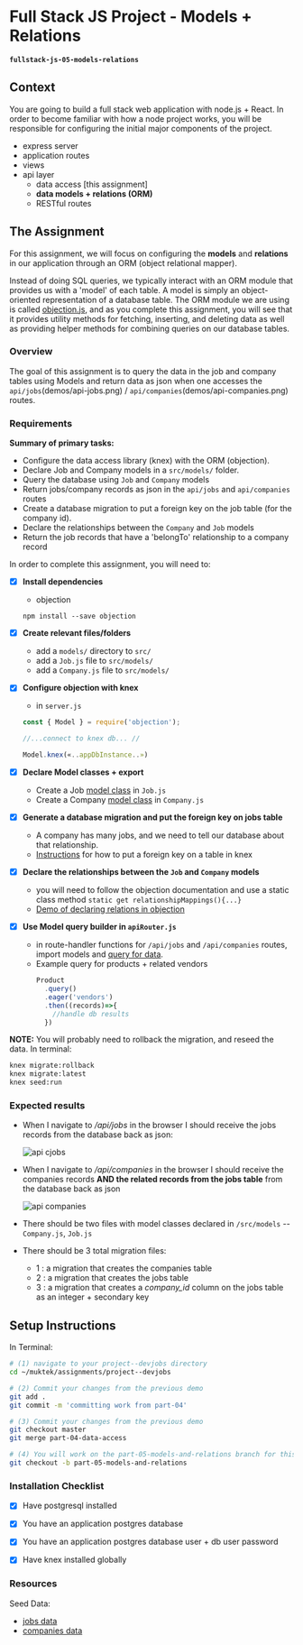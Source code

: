 # Full Stack JS Project - Models + Relations
**`fullstack-js-05-models-relations`**


## Context
You are going to build a full stack web application with node.js + React. In order to become familiar with how a node project works, you will be responsible for configuring the  initial major components of the project.  

- express server
- application routes
- views
- api layer
  - data access [this assignment]
  - **data models + relations (ORM)**
  - RESTful routes


## The Assignment
For this assignment, we will focus on configuring the **models** and **relations** in our application through an ORM (object relational mapper).

Instead of doing SQL queries, we typically interact with an ORM module that provides us with a 'model' of each table. A model is simply an object-oriented representation of a database table. The ORM module we are using is called  [objection.js](http://vincit.github.io/objection.js/#models), and as you complete this assignment, you will see that it provides utility methods for fetching, inserting, and deleting data as well as providing helper methods for combining queries on our database tables.

###  Overview
The goal of this assignment is to query the data in the job and company tables using Models and return data as json when one accesses the `api/jobs`(demos/api-jobs.png) / `api/companies`(demos/api-companies.png) routes.


### Requirements

**Summary of primary tasks:**

- Configure the data access library (knex) with the ORM (objection).
- Declare Job and Company models in a `src/models/` folder.
- Query the database using `Job` and `Company` models
- Return jobs/company records as json in the `api/jobs` and `api/companies` routes
- Create a database migration to put a foreign key on the job table (for the company id).
- Declare the relationships between the `Company` and `Job` models
- Return the job records that have a 'belongTo' relationship to a company record


In order to complete this assignment, you will need to:

- [x] **Install dependencies**
  - objection
  ```
  npm install --save objection
  ```

- [x] **Create relevant files/folders**
  + add a `models/` directory to `src/`
  + add a `Job.js` file to `src/models/`
  + add a `Company.js` file to `src/models/`

- [x] **Configure objection with knex**
  + in `server.js`

  ```js
  const { Model } = require('objection');

  //...connect to knex db... //

  Model.knex(«..appDbInstance..»)
  ```


- [x] **Declare Model classes + export**
  - Create a Job [model class](http://vincit.github.io/objection.js/#models) in `Job.js`
  - Create a Company [model class](http://vincit.github.io/objection.js/#models) in `Company.js`



- [x] **Generate a database migration and put the foreign key on jobs table**
  + A company has many jobs, and we need to tell our database about that relationship.
  + [Instructions](https://stackoverflow.com/questions/28350849/knex-migration-creating-foreign-key) for how to put a foreign key on a table in knex

- [x] **Declare the relationships between the `Job` and `Company` models**
  - you will need to follow the objection documentation and use a static class method `static get relationshipMappings(){...}`
  - [Demo of declaring relations in objection](http://vincit.github.io/objection.js/#relations)

- [x] **Use Model query builder in `apiRouter.js`**
  - in route-handler functions for `/api/jobs` and `/api/companies` routes, import models and [query for data](http://vincit.github.io/objection.js/#query-examples).
  - Example query for products + related vendors
    ```js
    Product
      .query()
      .eager('vendors')
      .then((records)=>{
        //handle db results
      })
    ```


**NOTE:** You will probably need to rollback the migration, and reseed the data. In terminal:

```sh
knex migrate:rollback
knex migrate:latest
knex seed:run
```

### Expected results

- When I navigate to _/api/jobs_ in the browser I should receive the jobs records from the database back as json:

  ![api cjobs](demos/api-jobs.png)


- When I navigate to _/api/companies_ in the browser I should receive the companies records **AND the related records from the jobs table** from the database back as json

  ![api companies](demos/api-companies.png)


- There should be two files with model classes declared in `/src/models` -- `Company.js`, `Job.js`

- There should be 3 total migration files:
  - 1 : a migration that creates the companies table
  - 2 : a migration that creates the jobs table
  - 3 : a migration that creates a _company_id_ column on the jobs table as an integer + secondary key



## Setup Instructions

In Terminal:

```sh
# (1) navigate to your project--devjobs directory
cd ~/muktek/assignments/project--devjobs

# (2) Commit your changes from the previous demo
git add .
git commit -m 'committing work from part-04'

# (3) Commit your changes from the previous demo
git checkout master
git merge part-04-data-access

# (4) You will work on the part-05-models-and-relations branch for this feature
git checkout -b part-05-models-and-relations

```

### Installation Checklist

- [x] Have postgresql installed

- [x] You have an application postgres database

- [x] You have an application postgres database user + db user password

- [x] Have knex installed globally

### Resources

Seed Data:

  - [jobs data](https://github.com/muktek/assignment--fullstack-js-04-data-access/blob/master/seeddata/jobsData.js)
  - [companies data](https://github.com/muktek/assignment--fullstack-js-04-data-access/blob/master/seeddata/companiesData.js)
